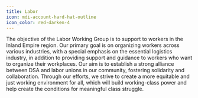 ```yaml
---
title: Labor
icon: mdi-account-hard-hat-outline
icon_color: red-darken-4
---
```


The objective of the Labor Working Group is to support to workers in the Inland Empire region. Our primary goal is on organizing workers across various industries, with a special emphasis on the essential logistics industry, in addition to providing support and guidance to workers who want to organize their workplaces. Our aim is to establish a strong alliance between DSA and labor unions in our community, fostering solidarity and collaboration. Through our efforts, we strive to create a more equitable and just working environment for all, which will build working-class power and help create the conditions for meaningful class struggle.
